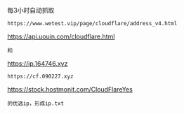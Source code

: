 每3小时自动抓取
```
https://www.wetest.vip/page/cloudflare/address_v4.html
```
https://api.uouin.com/cloudflare.html
```
和
```
https://ip.164746.xyz
```
https://cf.090227.xyz
```
https://stock.hostmonit.com/CloudFlareYes
```
的优选ip，形成ip.txt 
